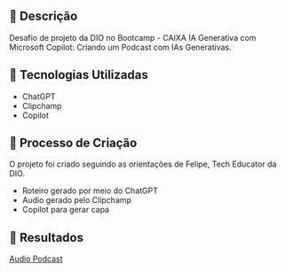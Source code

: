 ## 📒 Descrição
Desafio de projeto da DIO no Bootcamp - CAIXA IA Generativa com Microsoft Copilot: Criando um Podcast com IAs Generativas.

## 🤖 Tecnologias Utilizadas
- ChatGPT
- Clipchamp
- Copilot

## 🧐 Processo de Criação
O projeto foi criado seguindo as orientações de Felipe, Tech Educator da DIO.
- Roteiro gerado por meio do ChatGPT
- Audio gerado pelo Clipchamp
- Copilot para gerar capa

## 🚀 Resultados
[Audio Podcast](https://github.com/Cris-Pin-Bel/lab-natty-or-not/blob/main/Abelhinhas-GIBI.pdf)

